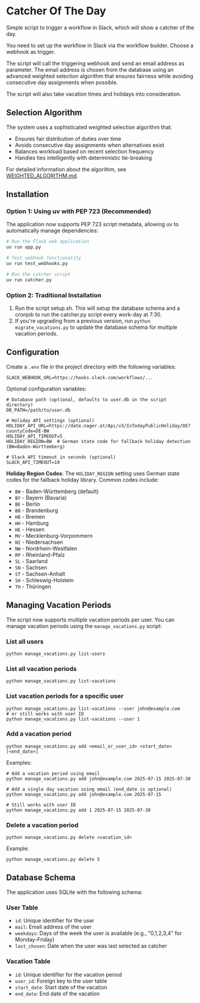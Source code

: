 # Catcher Of The Day

Simple script to trigger a workflow in Slack, which will show a catcher of the day.

You need to set up the workflow in Slack via the workflow builder. Choose a webhook as trigger. 

The script will call the triggering webhook and send an email address as parameter. The email address is chosen from the database using an advanced weighted selection algorithm that ensures fairness while avoiding consecutive day assignments when possible.

The script will also take vacation times and holidays into consideration.

## Selection Algorithm

The system uses a sophisticated weighted selection algorithm that:
- Ensures fair distribution of duties over time
- Avoids consecutive day assignments when alternatives exist  
- Balances workload based on recent selection frequency
- Handles ties intelligently with deterministic tie-breaking

For detailed information about the algorithm, see [WEIGHTED_ALGORITHM.md](WEIGHTED_ALGORITHM.md).

## Installation

### Option 1: Using uv with PEP 723 (Recommended)

The application now supports PEP 723 script metadata, allowing uv to automatically manage dependencies:

```bash
# Run the Flask web application
uv run app.py

# Test webhook functionality
uv run test_webhooks.py

# Run the catcher script
uv run catcher.py
```

### Option 2: Traditional Installation

1. Run the script setup.sh. This will setup the database schema and a cronjob to run the catcher.py script every work-day at 7:30.
2. If you're upgrading from a previous version, run `python migrate_vacations.py` to update the database schema for multiple vacation periods.

## Configuration

Create a `.env` file in the project directory with the following variables:

```
SLACK_WEBHOOK_URL=https://hooks.slack.com/workflows/...
```

Optional configuration variables:
```
# Database path (optional, defaults to user.db in the script directory)
DB_PATH=/path/to/user.db

# Holiday API settings (optional)
HOLIDAY_API_URL=https://date.nager.at/Api/v3/IsTodayPublicHoliday/DE?countyCode=DE-BW
HOLIDAY_API_TIMEOUT=5
HOLIDAY_REGION=BW  # German state code for fallback holiday detection (BW=Baden-Württemberg)

# Slack API timeout in seconds (optional)
SLACK_API_TIMEOUT=10
```

**Holiday Region Codes**: The `HOLIDAY_REGION` setting uses German state codes for the fallback holiday library. Common codes include:
- `BW` - Baden-Württemberg (default)
- `BY` - Bayern (Bavaria)
- `BE` - Berlin
- `BB` - Brandenburg
- `HB` - Bremen
- `HH` - Hamburg
- `HE` - Hessen
- `MV` - Mecklenburg-Vorpommern
- `NI` - Niedersachsen
- `NW` - Nordrhein-Westfalen
- `RP` - Rheinland-Pfalz
- `SL` - Saarland
- `SN` - Sachsen
- `ST` - Sachsen-Anhalt
- `SH` - Schleswig-Holstein
- `TH` - Thüringen

## Managing Vacation Periods

The script now supports multiple vacation periods per user. You can manage vacation periods using the `manage_vacations.py` script:

### List all users
```
python manage_vacations.py list-users
```

### List all vacation periods
```
python manage_vacations.py list-vacations
```

### List vacation periods for a specific user
```
python manage_vacations.py list-vacations --user john@example.com
# or still works with user ID
python manage_vacations.py list-vacations --user 1
```

### Add a vacation period
```
python manage_vacations.py add <email_or_user_id> <start_date> [<end_date>]
```
Examples:
```
# Add a vacation period using email
python manage_vacations.py add john@example.com 2025-07-15 2025-07-30

# Add a single day vacation using email (end_date is optional)
python manage_vacations.py add john@example.com 2025-07-15

# Still works with user ID
python manage_vacations.py add 1 2025-07-15 2025-07-30
```

### Delete a vacation period
```
python manage_vacations.py delete <vacation_id>
```
Example:
```
python manage_vacations.py delete 5
```

## Database Schema

The application uses SQLite with the following schema:

### User Table
- `id`: Unique identifier for the user
- `mail`: Email address of the user
- `weekdays`: Days of the week the user is available (e.g., "0,1,2,3,4" for Monday-Friday)
- `last_chosen`: Date when the user was last selected as catcher

### Vacation Table
- `id`: Unique identifier for the vacation period
- `user_id`: Foreign key to the user table
- `start_date`: Start date of the vacation
- `end_date`: End date of the vacation
